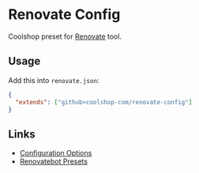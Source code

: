 # Renovate Config

Coolshop preset for [Renovate](https://github.com/singapore/renovate) tool.

## Usage

Add this into `renovate.json`:

```json
{
  "extends": ["github>coolshop-com/renovate-config"]
}
```

## Links

- [Configuration Options](https://renovatebot.com/docs/configuration-options)
- [Renovatebot Presets](https://github.com/renovatebot/presets/tree/master/packages)
